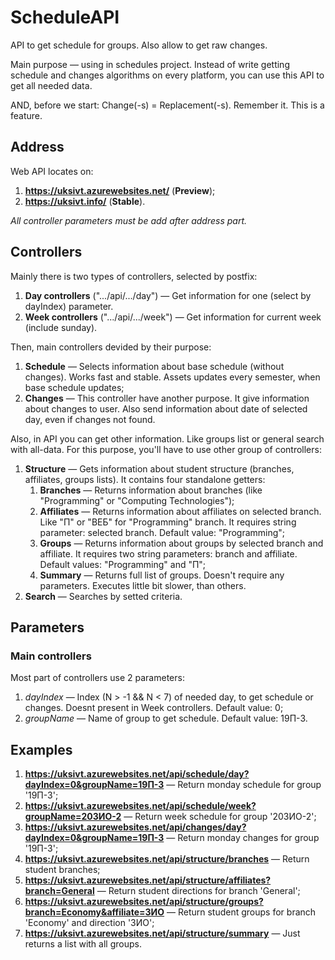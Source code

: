 # ScheduleAPI
API to get schedule for groups. Also allow to get raw changes.

Main purpose — using in schedules project.
Instead of write getting schedule and changes algorithms on every platform, you can use this API to get all needed data.

AND, before we start: Change(-s) = Replacement(-s).
Remember it. This is a feature.

## Address
Web API locates on:
  1. <strong>https://uksivt.azurewebsites.net/</strong> (<strong>Preview</strong>);
  2. <strong>https://uksivt.info/</strong> (<strong>Stable</strong>).

<i>All controller parameters must be add after address part.</i>

## Controllers
Mainly there is two types of controllers, selected by postfix:
  1.  <b>Day controllers</b> (".../api/.../day") — Get information for one (select by dayIndex) parameter.
  2.  <b>Week controllers</b> (".../api/.../week") — Get information for current week (include sunday).

Then, main controllers devided by their purpose:
  1.  <b>Schedule</b> — Selects information about base schedule (without changes). 
      Works fast and stable. Assets updates every semester, when base schedule updates;
  3.  <b>Changes</b> — This controller have another purpose. It give information about changes to user. 
      Also send information about date of selected day, even if changes not found.

Also, in API you can get other information. Like groups list or general search with all-data. 
For this purpose, you'll have to use other group of controllers:
  1. <b>Structure</b> — Gets information about student structure (branches, affiliates, groups lists). 
     It contains four standalone getters:
     1. <b>Branches</b> — Returns information about branches (like "Programming" or "Computing Technologies");
     2. <b>Affiliates</b> — Returns information about affiliates on selected branch. Like "П" or "ВЕБ" for "Programming" branch.
        It requires string parameter: selected branch. Default value: "Programming";
     3. <b>Groups</b> — Returns information about groups by selected branch and affiliate.
        It requires two string parameters: branch and affiliate.
        Default values: "Programming" and "П";
     4. <b>Summary</b> — Returns full list of groups. Doesn't require any parameters.
        Executes little bit slower, than others.
  2. <b>Search</b> — Searches by setted criteria.
  
## Parameters
### Main controllers
Most part of controllers use 2 parameters:
  1. <i>dayIndex</i> — Index (N > -1 && N < 7) of needed day, to get schedule or changes.
     Doesnt present in Week controllers.
     Default value: 0;
  2. <i>groupName</i> — Name of group to get schedule.
     Default value: 19П-3.

## Examples
  1. <b>https://uksivt.azurewebsites.net/api/schedule/day?dayIndex=0&groupName=19П-3</b> — Return monday schedule for group '19П-3';
  2. <b>https://uksivt.azurewebsites.net/api/schedule/week?groupName=20ЗИО-2</b> — Return week schedule for group '20ЗИО-2';
  3. <b>https://uksivt.azurewebsites.net/api/changes/day?dayIndex=0&groupName=19П-3</b> — Return monday changes for group '19П-3';
  4. <b>https://uksivt.azurewebsites.net/api/structure/branches</b> — Return student branches;
  5. <b>https://uksivt.azurewebsites.net/api/structure/affiliates?branch=General</b> — Return student directions for branch 'General';
  6. <b>https://uksivt.azurewebsites.net/api/structure/groups?branch=Economy&affiliate=ЗИО</b> — Return student groups for branch 'Economy' and direction 'ЗИО';
  7. <b>https://uksivt.azurewebsites.net/api/structure/summary</b> — Just returns a list with all groups.
